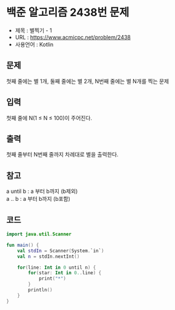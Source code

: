 # 백준 알고리즘 2438번 문제
* 제목 : 별찍기 - 1
* URL : https://www.acmicpc.net/problem/2438  
* 사용언어 : Kotlin

## 문제  
첫째 줄에는 별 1개, 둘째 줄에는 별 2개, N번째 줄에는 별 N개를 찍는 문제

## 입력
첫째 줄에 N(1 ≤ N ≤ 100)이 주어진다.

## 출력
첫째 줄부터 N번째 줄까지 차례대로 별을 출력한다.

## 참고
a until b : a 부터 b까지 (b제외)  
a .. b : a 부터 b까지 (b포함)

## 코드 
```kotlin
import java.util.Scanner

fun main() {
    val stdIn = Scanner(System.`in`)
    val n = stdIn.nextInt()

    for(line: Int in 0 until n) {
        for(star: Int in 0..line) {
            print("*")
        }
        println()
    }
}
```